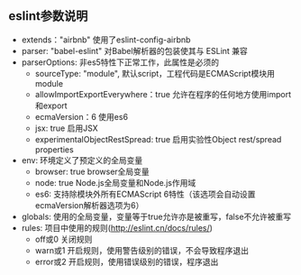 ## eslint参数说明

- extends："airbnb" 使用了eslint-config-airbnb
- parser: "babel-eslint" 对Babel解析器的包装使其与 ESLint 兼容
- parserOptions: 非es5特性下正常工作，此属性是必须的
  - sourceType: "module", 默认script，工程代码是ECMAScript模块用module
  - allowImportExportEverywhere：true 允许在程序的任何地方使用import和export
  - ecmaVersion：6 使用es6
  - jsx: true 启用JSX
  - experimentalObjectRestSpread: true 启用实验性Object rest/spread properties
- env: 环境定义了预定义的全局变量
  - browser: true browser全局变量
  - node: true Node.js全局变量和Node.js作用域
  - es6: 支持除模块外所有ECMAScript 6特性（该选项会自动设置ecmaVersion解析器选项为6）
- globals: 使用的全局变量，变量等于true允许亦是被重写，false不允许被重写  
- rules: 项目中使用的规则(http://eslint.cn/docs/rules/)
  - off或0 关闭规则
  - warn或1 开启规则，使用警告级别的错误，不会导致程序退出
  - error或2 开启规则，使用错误级别的错误，程序退出